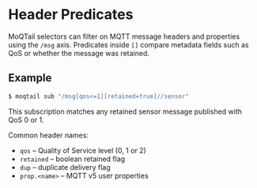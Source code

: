 # Header Predicates

MoQTail selectors can filter on MQTT message headers and properties using the `/msg` axis. Predicates inside `[]` compare metadata fields such as QoS or whether the message was retained.

## Example

```bash
$ moqtail sub "/msg[qos<=1][retained=true]//sensor"
```

This subscription matches any retained sensor message published with QoS 0 or 1.

Common header names:

- `qos` – Quality of Service level (0, 1 or 2)
- `retained` – boolean retained flag
- `dup` – duplicate delivery flag
- `prop.<name>` – MQTT v5 user properties

